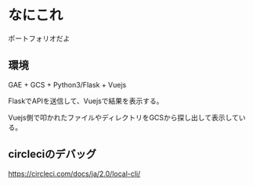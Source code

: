 # なにこれ
ポートフォリオだよ

## 環境
GAE + GCS + Python3/Flask + Vuejs

FlaskでAPIを送信して、Vuejsで結果を表示する。

Vuejs側で叩かれたファイルやディレクトリをGCSから探し出して表示している。

## circleciのデバッグ
https://circleci.com/docs/ja/2.0/local-cli/